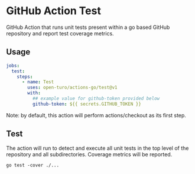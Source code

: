 # GitHub Action Test

GitHub Action that runs unit tests present within a go based GitHub repository and report test coverage metrics.

## Usage

```yaml
jobs:
  test:
    steps:
      - name: Test
        uses: open-turo/actions-go/test@v1
        with:
          ## example value for github-token provided below
          github-token: ${{ secrets.GITHUB_TOKEN }}
```

Note: by default, this action will perform actions/checkout as its first step.

## Test

The action will run to detect and execute all unit tests in the top level of the
repository and all subdirectories. Coverage metrics will be reported.

```shell
go test -cover ./...
```
